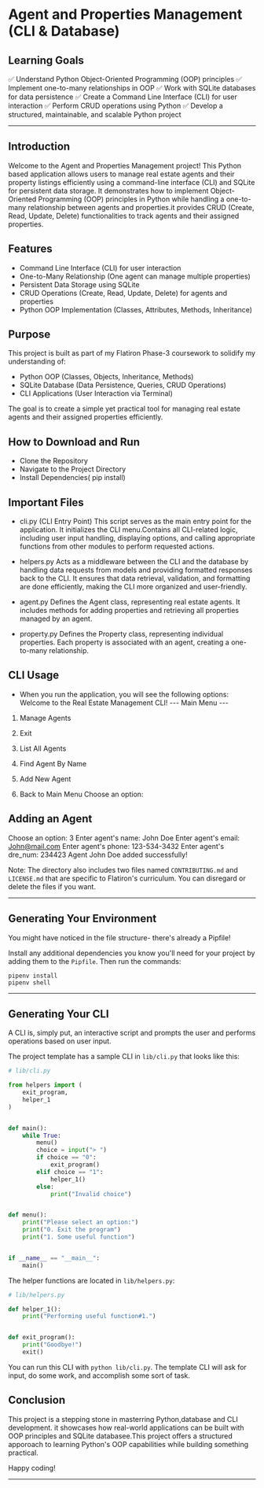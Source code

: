 # Agent and Properties Management (CLI & Database)

## Learning Goals

✅ Understand Python Object-Oriented Programming (OOP) principles
✅ Implement one-to-many relationships in OOP
✅ Work with SQLite databases for data persistence
✅ Create a Command Line Interface (CLI) for user interaction
✅ Perform CRUD operations using Python
✅ Develop a structured, maintainable, and scalable Python project

---

## Introduction

Welcome to the Agent and Properties Management project! This Python based application allows users to manage real estate agents and their property listings efficiently using a command-line interface (CLI) and SQLite for persistent data storage. It demonstrates how to implement Object-Oriented Programming (OOP) principles in Python while handling a one-to-many relationship between agents and properties.it provides CRUD (Create, Read, Update, Delete) functionalities to track agents and their assigned properties.

## Features

- Command Line Interface (CLI) for user interaction
- One-to-Many Relationship (One agent can manage multiple properties)
- Persistent Data Storage using SQLite
- CRUD Operations (Create, Read, Update, Delete) for agents and properties
- Python OOP Implementation (Classes, Attributes, Methods, Inheritance)

## Purpose

This project is built as part of my Flatiron Phase-3 coursework to solidify my understanding of:

- Python OOP (Classes, Objects, Inheritance, Methods)
- SQLite Database (Data Persistence, Queries, CRUD Operations)
- CLI Applications (User Interaction via Terminal)

The goal is to create a simple yet practical tool for managing real estate agents and their assigned properties efficiently.

## How to Download and Run

- Clone the Repository
- Navigate to the Project Directory
- Install Dependencies( pip install)

## Important Files

- cli.py (CLI Entry Point)
  This script serves as the main entry point for the application. It initializes the CLI menu.Contains all CLI-related logic, including user input handling, displaying options, and calling appropriate functions from other modules to perform requested actions.

- helpers.py
  Acts as a middleware between the CLI and the database by handling data requests from models and providing formatted responses back to the CLI. It ensures that data retrieval, validation, and formatting are done efficiently, making the CLI more organized and user-friendly.

- agent.py
  Defines the Agent class, representing real estate agents. It includes methods for adding properties and retrieving all properties managed by an agent.

- property.py
  Defines the Property class, representing individual properties. Each property is associated with an agent, creating a one-to-many relationship.

## CLI Usage

- When you run the application, you will see the following options:
  Welcome to the Real Estate Management CLI!
  --- Main Menu ---

1. Manage Agents
2. Exit

3. List All Agents
4. Find Agent By Name
5. Add New Agent
6. Back to Main Menu
   Choose an option:

## Adding an Agent

Choose an option: 3
Enter agent's name: John Doe
Enter agent's email: John@mail.com
Enter agent's phone: 123-534-3432
Enter agent's dre_num: 234423
Agent John Doe added successfully!

Note: The directory also includes two files named `CONTRIBUTING.md` and
`LICENSE.md` that are specific to Flatiron's curriculum. You can disregard or
delete the files if you want.

---

## Generating Your Environment

You might have noticed in the file structure- there's already a Pipfile!

Install any additional dependencies you know you'll need for your project by
adding them to the `Pipfile`. Then run the commands:

```console
pipenv install
pipenv shell
```

---

## Generating Your CLI

A CLI is, simply put, an interactive script and prompts the user and performs
operations based on user input.

The project template has a sample CLI in `lib/cli.py` that looks like this:

```py
# lib/cli.py

from helpers import (
    exit_program,
    helper_1
)


def main():
    while True:
        menu()
        choice = input("> ")
        if choice == "0":
            exit_program()
        elif choice == "1":
            helper_1()
        else:
            print("Invalid choice")


def menu():
    print("Please select an option:")
    print("0. Exit the program")
    print("1. Some useful function")


if __name__ == "__main__":
    main()
```

The helper functions are located in `lib/helpers.py`:

```py
# lib/helpers.py

def helper_1():
    print("Performing useful function#1.")


def exit_program():
    print("Goodbye!")
    exit()
```

You can run this CLI with `python lib/cli.py`. The template CLI will ask for input, do
some work, and accomplish some sort of task.

## Conclusion

This project is a stepping stone in masterring Python,database and CLI development. it showcases how real-world applications can be built with OOP principles and SQLite databasee.This project offers a structured apporoach to learning Python's OOP capabilities while building something practical.

Happy coding!

---

